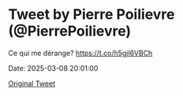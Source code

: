 # Tweet by Pierre Poilievre (@PierrePoilievre)

Ce qui me dérange? https://t.co/h5gjl6VBCh

Date: 2025-03-08 20:01:00

[Original Tweet](https://x.com/PierrePoilievre/status/1898463985088774596)
